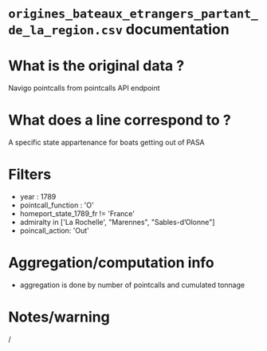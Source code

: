 
`origines_bateaux_etrangers_partant_de_la_region.csv` documentation
===

# What is the original data ? 

Navigo pointcalls from pointcalls API endpoint

# What does a line correspond to ?

A specific state appartenance for boats getting out of PASA

# Filters

- year : 1789
- pointcall_function : 'O'
- homeport_state_1789_fr != 'France'
- admiralty in ['La Rochelle', "Marennes", "Sables-d’Olonne"]
- poincall_action: 'Out'

# Aggregation/computation info

- aggregation is done by number of pointcalls and cumulated tonnage

# Notes/warning

/
